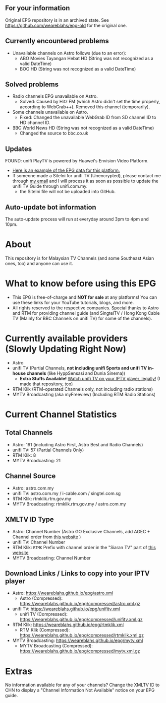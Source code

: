 ## For your information
Original EPG repository is in an archived state. See https://github.com/weareblahs/epg-old for the original one.
## Currently encountered problems
- Unavailable channels on Astro follows (due to an error):
  - ABO Movies Tayangan Hebat HD (String was not recognized as a valid DateTime)
  - BOO HD (String was not recognized as a valid DateTime)
## Solved problems
- Radio channels EPG unavailable on Astro.
  - Solved: Caused by Hitz FM (which Astro didn't set the time properly, according to WebGrab++). Removed this channel (temporarily).
- Some channels unavailable on Astro.
  - Fixed: Changed the unavailable WebGrab ID from SD channel ID to HD channel ID.
- BBC World News HD (String was not recognized as a valid DateTime)
    - Changed the source to bbc.co.uk

## Updates
FOUND: unifi PlayTV is powered by Huawei's Envision Video Platform.
 - [Here is an example of the EPG data for this platform.](https://gist.github.com/weareblahs/89fc50e4011094628749b6362187e669)
 - If someone made a SiteIni for unifi TV (Unencrypted), please contact me through [my email](https://gist.github.com/weareblahs/dccd48e74be31ec770a09036d97c02a8) and I will process it as soon as possible to update the unifi TV Guide through unifi.com.my.
   - the SiteIni file will not be uploaded into GitHub.
## Auto-update bot information
The auto-update process will run at everyday around 3pm to 4pm and 10pm.

# About

This repository is for Malaysian TV Channels (and some Southeast Asian ones, too) and anyone can use it.

# What to know before using this EPG
- This EPG is free-of-charge and **NOT for sale** at any platforms! You can use these links for your YouTube tutorials, blogs, and more.
- All rights reserved to the respective companies. Special thanks to Astro and RTM for providing channel guide (and SingtelTV / Hong Kong Cable TV (Mainly for BBC Channels on unifi TV) for some of the channels).

# Currently available providers (Slowly Updating Right Now)
- Astro
- unifi TV (Partial Channels, **not including unifi Sports and unifi TV in-house channels** (like HyppSensasi and Dunia Sinema))
    - **Extra Stuffs Available!** [Watch unifi TV on your IPTV player, legally!](https://github.com/weareblahs/unifi-tv) (I made that repository, too)
- RTM Klik (RTM-operated Channels only, not including radio stations)
- MYTV Broadcasting (aka myFreeview) (Including RTM Radio Stations)

# Current Channel Statistics
## Total Channels
- Astro: 191 (including Astro First, Astro Best and Radio Channels)
- unifi TV: 57 (Partial Channels Only)
- RTM Klik: 8
- MYTV Broadcasting: 21
## Channel Source
- Astro: astro.com.my
- unifi TV: astro.com.my / i-cable.com / singtel.com.sg
- RTM Klik: rtmklik.rtm.gov.my
- MYTV Broadcasting: rtmklik.rtm.gov.my / astro.com.my  
## XMLTV ID Type
- Astro: Channel Number (Astro GO Exclusive Channels, add AGEC + Channel order from [this website](https://content.astro.com.my/) )
- unifi TV: Channel Number  
- RTM Klik: ``RTMK`` Prefix with channel order in the "Siaran TV" part of [this website](https://rtmklik.rtm.gov.my/)    
- MYTV Broadcasting: Channel Number  
## Download Links / Links to copy into your IPTV player
- Astro: https://weareblahs.github.io/epg/astro.xml
  - Astro (Compressed): https://weareblahs.github.io/epg/compressed/astro.xml.gz
- unifi TV: https://weareblahs.github.io/epg/unifitv.xml  
  - unifi TV (Compressed): https://weareblahs.github.io/epg/compressed/unifitv.xml.gz
- RTM Klik: https://weareblahs.github.io/epg/rtmklik.xml  
  - RTM Klik (Compressed): https://weareblahs.github.io/epg/compressed/rtmklik.xml.gz
- MYTV Broadcasting: https://weareblahs.github.io/epg/mytv.xml    
  - MYTV Broadcasting (Compressed): https://weareblahs.github.io/epg/compressed/mytv.xml.gz
# Extras
No information available for any of your channels? Change the XMLTV ID to CHN to display a "Channel Information Not Available" notice on your EPG guide.
